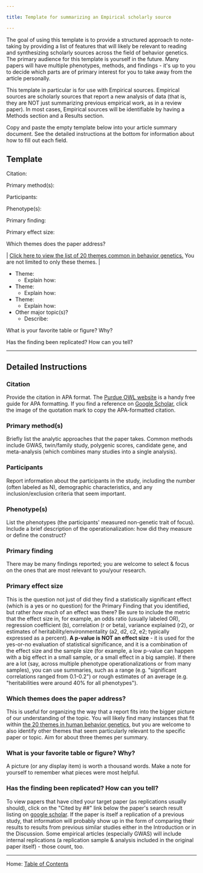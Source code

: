 ```yaml
---

title: Template for summarizing an Empirical scholarly source

--- 
```


The goal of using this template is to provide a structured approach to note-taking by providing a list of features that will likely be relevant to reading and synthesizing scholarly sources across the field of behavior genetics. The primary audience for this template is yourself in the future. Many papers will have multiple phenotypes, methods, and findings - it's up to you to decide which parts are of primary interest for you to take away from the article personally.

This template in particular is for use with Empirical sources. Empirical sources are scholarly sources that report a new analysis of data (that is, they are NOT just summarizing previous empirical work, as in a review paper). In most cases, Empirical sources will be identifiable by having a Methods section and a Results section.

Copy and paste the empty template below into your article summary document. See the detailed instructions at the bottom for information about how to fill out each field.

## Template

Citation: 

Primary method(s): 

Participants: 

Phenotype(s): 

Primary finding:

Primary effect size:

Which themes does the paper address?

| [Click here to view the list of 20 themes common in behavior genetics.](../week_01/twenty_themes_in_behavior_genetics.md) You are not limited to only these themes. |

- Theme:
	- Explain how:
- Theme:
	- Explain how:
- Theme:
	- Explain how:
- Other major topic(s)?
	- Describe:

What is your favorite table or figure? Why?

Has the finding been replicated? How can you tell?

--------

## Detailed Instructions

### Citation

Provide the citation in APA format. The [Purdue OWL website](https://owl.purdue.edu/owl/research_and_citation/apa_style/apa_formatting_and_style_guide/reference_list_author_authors.html) is a handy free guide for APA formatting. If you find a reference on [Google Scholar](https://scholar.google.com/), click the image of the quotation mark to copy the APA-formatted citation.

### Primary method(s)

Briefly list the analytic approaches that the paper takes. Common methods include GWAS, twin/family study, polygenic scores, candidate gene, and meta-analysis (which combines many studies into a single analysis).

### Participants

Report information about the participants in the study, including the number (often labeled as N), demographic characteristics, and any inclusion/exclusion criteria that seem important.

### Phenotype(s)

List the phenotypes (the participants' measured non-genetic trait of focus). Include a brief description of the operationalization: how did they measure or define the construct?

### Primary finding

There may be many findings reported; you are welcome to select & focus on the ones that are most relevant to you/your research.

### Primary effect size

This is the question not just of did they find a statistically significant effect (which is a yes or no question) for the Primary Finding that you identified, but rather *how much* of an effect was there? Be sure to include the metric that the effect size in, for example, an odds ratio (usually labeled OR), regression coefficient (b), correlation (r or beta), variance explained (r2), or estimates of heritability/environmentality (a2, d2, c2, e2; typically expressed as a percent). **A p-value is NOT an effect size** - it is used for the yes-or-no evaluation of statistical significance, and it is a combination of the effect size and the sample size (for example, a low p-value can happen with a big effect in a small sample, or a small effect in a big sample). If there are a lot (say, across multiple phenotype operationalizations or from many samples), you can use summaries, such as a range (e.g. "significant correlations ranged from 0.1-0.2") or rough estimates of an average (e.g. "heritabilities were around 40% for all phenotypes").

### Which themes does the paper address?

This is useful for organizing the way that a report fits into the bigger picture of our understanding of the topic. You will likely find many instances that fit within [the 20 themes in human behavior genetics](../week_01/twenty_themes_in_behavior_genetics.md), but you are welcome to also identify other themes that seem particularly relevant to the specific paper or topic. Aim for about three themes per summary.

### What is your favorite table or figure? Why?

A picture (or any display item) is worth a thousand words. Make a note for yourself to remember what pieces were most helpful.

### Has the finding been replicated? How can you tell?

To view papers that have cited your target paper (as replications usually should), click on the "Cited by ##" link below the paper's search result listing on [google scholar](https://scholar.google.com/). If the paper is itself a replication of a previous study, that information will probably show up in the form of comparing their results to results from previous similar studies either in the Introduction or in the Discussion. Some empirical articles (especially GWAS) will include internal replications (a replication sample & analysis included in the original paper itself) - those count, too. 

------------------------------------------------

Home: [Table of Contents](../README.md)
